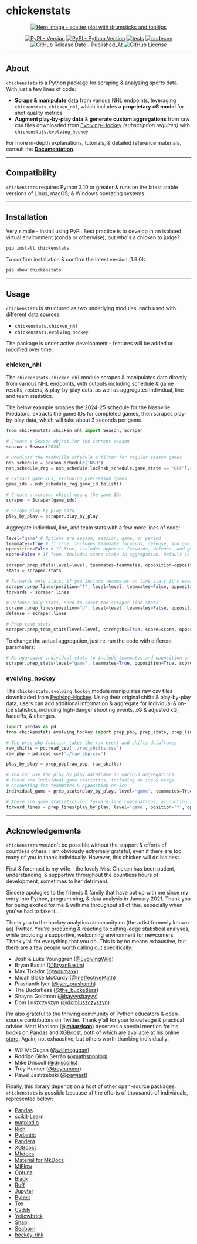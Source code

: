 # chickenstats

<div style="text-align: center;">

[![Hero image - scatter plot with drumsticks and tooltips](https://raw.githubusercontent.com/chickenandstats/chickenstats/main/assets/hero_transparent.png)](https://chickenstats.com)

[![PyPI - Version](https://img.shields.io/pypi/v/chickenstats?color=BrightGreen)](https://pypi.org/project/chickenstats)
[![PyPI - Python Version](https://img.shields.io/pypi/pyversions/chickenstats?color=BrightGreen)](https://pypi.org/project/chickenstats)
[![tests](https://github.com/chickenandstats/chickenstats/actions/workflows/tests.yml/badge.svg)](https://github.com/chickenandstats/chickenstats/actions/workflows/tests.yml)
[![codecov](https://codecov.io/gh/chickenandstats/chickenstats/graph/badge.svg?token=Z1ETX5L8FL)](https://codecov.io/gh/chickenandstats/chickenstats)
![GitHub Release Date - Published_At](https://img.shields.io/github/release-date/chickenandstats/chickenstats?color=BrightGreen)
![GitHub License](https://img.shields.io/github/license/chickenandstats/chickenstats?color=BrightGreen)

</div>

---

## About

`chickenstats` is a Python package for scraping & analyzing sports data. With just a few lines of code:
* **Scrape & manipulate** data from various NHL endpoints, leveraging `chickenstats.chicken_nhl`, which includes
a **proprietary xG model** for shot quality metrics
* **Augment play-by-play data** & **generate custom aggregations** from raw csv files downloaded from
[Evolving-Hockey](https://evolving-hockey.com) *(subscription required)* with `chickenstats.evolving_hockey`

For more in-depth explanations, tutorials, & detailed reference materials, consult the
[**Documentation**](https://chickenstats.com). 

---

## Compatibility

`chickenstats` requires Python 3.10 or greater & runs on the latest stable versions of Linux, macOS, & Windows
operating systems.

---

## Installation

Very simple - install using PyPi. Best practice is to develop in an isolated virtual environment (conda or otherwise),
but who's a chicken to judge?

```sh
pip install chickenstats
```

To confirm installation & confirm the latest version (1.8.0):

```sh
pip show chickenstats
```

---

## Usage

`chickenstats` is structured as two underlying modules, each used with different data sources:
* `chickenstats.chicken_nhl`
* `chickenstats.evolving_hockey`

The package is under active development - features will be added or modified over time. 

### chicken_nhl

The `chickenstats.chicken_nhl` module scrapes & manipulates data directly from various NHL endpoints,
with outputs including schedule & game results, rosters, & play-by-play data, as well as aggregates individual, line
and team statistics. 

The below example scrapes the 2024-25 schedule for the Nashville Predators, extracts the game IDs for completed games,
then scrapes play-by-play data, which will take about 3 seconds per game.

```python
from chickenstats.chicken_nhl import Season, Scraper

# Create a Season object for the current season
season = Season(2024)

# Download the Nashville schedule & filter for regular season games
nsh_schedule = season.schedule('NSH')
nsh_schedule_reg = nsh_schedule.loc[nsh_schedule.game_state == "OFF"].reset_index(drop=True)

# Extract game IDs, excluding pre-season games
game_ids = nsh_schedule_reg.game_id.tolist()

# Create a scraper object using the game IDs
scraper = Scraper(game_ids)

# Scrape play-by-play data
play_by_play = scraper.play_by_play
```

Aggregate individual, line, and team stats with a few more lines of code:

```python
level="game" # Options are season, session, game, or period
teammates=True # If True, includes teammate forwards, defense, and goalie in aggregation. Default is False
opposition=False # If True, includes opponent forwards, defense, and goalie in aggregation. Default is False
score=False # If True, includes score state in aggregation. Default is False

scraper.prep_stats(level=level, teammates=teammates, opposition=opposition, score=score)
stats = scraper.stats

# Forwards only stats, if you include teammates on line stats it's everyone on-ice
scraper.prep_lines(position="f", level=level, teammates=False, opposition=opposition, score=score)
forwards = scraper.lines

# Defense only stats, need to reset the scraper line stats
scraper.prep_lines(position="d", level=level, teammates=False, opposition=opposition, score=score)
defense = scraper.lines

# Prep team stats
scraper.prep_team_stats(level=level, strengths=True, score=score, opposition=opposition)
```

To change the actual aggregation, just re-run the code with different parameters:

```python
# Re-aggregate individual stats to include teammates and opposition on-ice
scraper.prep_stats(level="game", teammates=True, opposition=True, score=False)
```

### evolving_hockey
 
The `chickenstats.evolving_hockey` module manipulates raw csv files downloaded from
[Evolving-Hockey](https://evolving-hockey.com). Using their original shifts & play-by-play data, users can add additional
information & aggregate for individual & on-ice statistics,
including high-danger shooting events, xG & adjusted xG, faceoffs, & changes.

```python
import pandas as pd
from chickenstats.evolving_hockey import prep_pbp, prep_stats, prep_lines

# The prep_pbp function takes the raw event and shifts dataframes
raw_shifts = pd.read_csv('./raw_shifts.csv')
raw_pbp = pd.read_csv('./raw_pbp.csv')

play_by_play = prep_pbp(raw_pbp, raw_shifts)

# You can use the play_by_play dataframe in various aggregations
# These are individual game statistics, including on-ice & usage,
# accounting for teammates & opposition on-ice
individual_game = prep_stats(play_by_play, level='game', teammates=True, opposition=True)

# These are game statistics for forward-line combinations, accounting for opponents on-ice
forward_lines = prep_lines(play_by_play, level='game', position='f', opposition=True)
```

---

## Acknowledgements

`chickenstats` wouldn't be possible without the support & efforts of countless others. I am obviously
extremely grateful, even if there are too many of you to thank individually. However, this chicken will do his best.

First & foremost is my wife - the lovely Mrs. Chicken has been patient, understanding, & supportive throughout the countless
hours of development, sometimes to her detriment.

Sincere apologies to the friends & family that have put up with me since my entry into Python, programming, & data
analysis in January 2021. Thank you for being excited for me & with me throughout all of this, especially when you've
had to fake it...

Thank you to the hockey analytics community on (the artist formerly known as) Twitter. You're producing
& reacting to cutting-edge statistical analyses, while providing a supportive, welcoming environment for newcomers.
Thank y'all for everything that you do. This is by no means exhaustive, but there are a few people worth
calling out specifically:
* Josh & Luke Younggren ([@EvolvingWild](https://twitter.com/EvolvingWild))
* Bryan Bastin ([@BryanBastin](https://twitter.com/BryanBastin))
* Max Tixador ([@woumaxx](https://twitter.com/woumaxx))
* Micah Blake McCurdy ([@IneffectiveMath](https://twitter.com/IneffectiveMath))
* Prashanth Iyer ([@iyer_prashanth](https://twitter.com/iyer_prashanth))
* The Bucketless ([@the_bucketless](https://twitter.com/the_bucketless))
* Shayna Goldman ([@hayyyshayyy](https://twitter.com/hayyyshayyy))
* Dom Luszczyszyn ([@domluszczyszyn](https://twitter.com/domluszczyszyn))

I'm also grateful to the thriving community of Python educators & open-source contributors on Twitter. Thank y'all
for your knowledge & practical advice. Matt Harrison ([@__mharrison__](https://twitter.com/__mharrison__))
deserves a special mention for his books on Pandas and XGBoost, both of which are available at his online
[store](https://store.metasnake.com). Again, not exhaustive, but others worth thanking individually:
* Will McGugan ([@willmcgugan](https://twitter.com/willmcgugan))
* Rodrigo Girão Serrão ([@mathsppblog](https://twitter.com/mathsppblog))
* Mike Driscoll ([@driscollis](https://twitter.com/driscollis))
* Trey Hunner ([@treyhunner](https://twitter.com/treyhunner))
* Pawel Jastrzebski ([@pawjast](https://twitter.com/pawjast))

Finally, this library depends on a host of other open-source packages. `chickenstats` is possible because of the efforts
of thousands of individuals, represented below:
* [Pandas](https://pandas.pydata.org)
* [scikit-Learn](https://scikit-learn.org/stable/)
* [matplotlib](https://matplotlib.org)
* [Rich](https://github.com/Textualize/rich)
* [Pydantic](https://github.com/pydantic/pydantic)
* [Pandera](https://pandera.readthedocs.io/en/stable/)
* [XGBoost](https://xgboost.readthedocs.io/en/stable/)
* [Mkdocs](https://www.mkdocs.org)
* [Material for MkDocs](https://squidfunk.github.io/mkdocs-material/)
* [MlFlow](https://mlflow.org/docs/latest/index.html)
* [Optuna](https://optuna.readthedocs.io/en/stable/)
* [Black](https://github.com/psf/black)
* [Ruff](https://github.com/astral-sh/ruff)
* [Jupyter](https://jupyter.org)
* [Pytest](https://docs.pytest.org/en/8.2.x/)
* [Tox](https://tox.wiki/en/4.15.0/)
* [Caddy](https://caddyserver.com)
* [Yellowbrick](https://www.scikit-yb.org/en/latest/)
* [Shap](https://shap.readthedocs.io/en/latest/)
* [Seaborn](https://seaborn.pydata.org)
* [hockey-rink](https://github.com/the-bucketless/hockey_rink)
